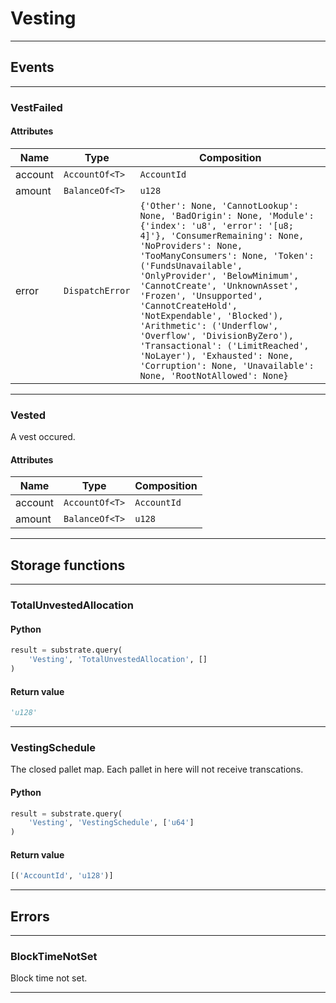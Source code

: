 
# Vesting

---------
## Events

---------
### VestFailed
#### Attributes
| Name | Type | Composition
| -------- | -------- | -------- |
| account | `AccountOf<T>` | ```AccountId```
| amount | `BalanceOf<T>` | ```u128```
| error | `DispatchError` | ```{'Other': None, 'CannotLookup': None, 'BadOrigin': None, 'Module': {'index': 'u8', 'error': '[u8; 4]'}, 'ConsumerRemaining': None, 'NoProviders': None, 'TooManyConsumers': None, 'Token': ('FundsUnavailable', 'OnlyProvider', 'BelowMinimum', 'CannotCreate', 'UnknownAsset', 'Frozen', 'Unsupported', 'CannotCreateHold', 'NotExpendable', 'Blocked'), 'Arithmetic': ('Underflow', 'Overflow', 'DivisionByZero'), 'Transactional': ('LimitReached', 'NoLayer'), 'Exhausted': None, 'Corruption': None, 'Unavailable': None, 'RootNotAllowed': None}```

---------
### Vested
A vest occured.
#### Attributes
| Name | Type | Composition
| -------- | -------- | -------- |
| account | `AccountOf<T>` | ```AccountId```
| amount | `BalanceOf<T>` | ```u128```

---------
## Storage functions

---------
### TotalUnvestedAllocation

#### Python
```python
result = substrate.query(
    'Vesting', 'TotalUnvestedAllocation', []
)
```

#### Return value
```python
'u128'
```
---------
### VestingSchedule
 The closed pallet map. Each pallet in here will not receive transcations.

#### Python
```python
result = substrate.query(
    'Vesting', 'VestingSchedule', ['u64']
)
```

#### Return value
```python
[('AccountId', 'u128')]
```
---------
## Errors

---------
### BlockTimeNotSet
Block time not set.

---------